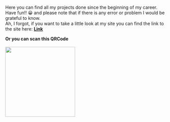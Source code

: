 Here you can find all my projects done since the beginning of my career. Have fun!! 😀 and please note that if there is any error or problem I would be grateful to know.
<br>
Ah, I forgot, if you want to take a little look at my site you can find the link to the site here: <a href="https://portfoliioo.github.io/h/"><strong>Link</strong></a>
<br>

<strong>Or you can scan this QRCode<strong>
<br>
<br>
<img src="https://github.com/portfoliioo/h/blob/main/images/QRCode.png" width="220" height="220">
